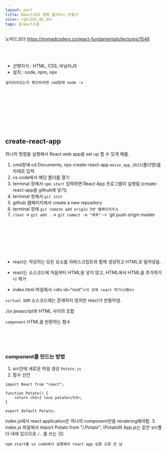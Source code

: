 ```yaml
---
layout: post
title: ReactJS로 영화 웹서비스 만들기
color: rgb(242,85,44)
tags: [reactJS]
---
```

노마드코더 https://nomadcoders.co/react-fundamentals/lectures/1546
<br>
<br>
<br>
<br>

- 선행지식 : HTML, CSS, 바닐라JS
- 설치 : node, npm, npx

`설치되어있는지 확인하려면 cmd창에 node -v `
<br>
<br>
<br>
<br>
<br>
<br>
<br>
<br>
<br>


## create-react-app
하나의 명령을 실행해서 React web app을 set up 할 수  있게 해줌.

1. cmd창에 cd Documents, npx create-react-app `movie_app_2021`(폴더명)를 차례로 입력
2. vs code에서 해당 폴더를 열기
3. terminal 창에서 `npm start` 입력하면 React App 프로그램이 실행됨
(create-react-app을 github에 넣기)
4. terminal 창에서 `git init`
5. github 웹페이지에서 create a new repository
6. terminal 창에  `git remote add origin 5번 웹페이지주소`
7. `clear` -> `git add .` -> `git commit -m "제목"` -> `git push origin master

<br>
<br>
<br>
<br>
<br>
<br>

- react는 작성하는 모든 요소를 자바스크립트와 함께 생성하고 HTML로 밀어넣음.  

- react는 소스코드에 처음부터 HTML을 넣지 않고, HTML에서 HTML을 추가하거나 제거

- index.html 파일에서
\<div id="root">`이 곳에 react 적기`\</div>

`virtual DOM` 소스코드에는 존재하지 않지만 react가 만들어냄.

`JSX` javascript와 HTML 사이의 조합

`component` HTML을 반환하는 함수

<br>
<br>
<br>

### component를 만드는 방법
1. src안에 새로운 파일 생성 `Potato.js`
2. 함수 선언
```
import React from "react";

function Potato() {
    return <h3>I love potato</h3>;
}

export default Potato;
```

index.js에서 react application은 하나의 component만을 rendering해야함.
3. index.js 파일에서
import Potato from "/.Potato";
(Potato와 App.js는 같은 src폴더 내에 있으므로 `/.` 를 쓰는 것)

`npm start를 vs code에서 실행해야 react app 실행 오류 안 남`